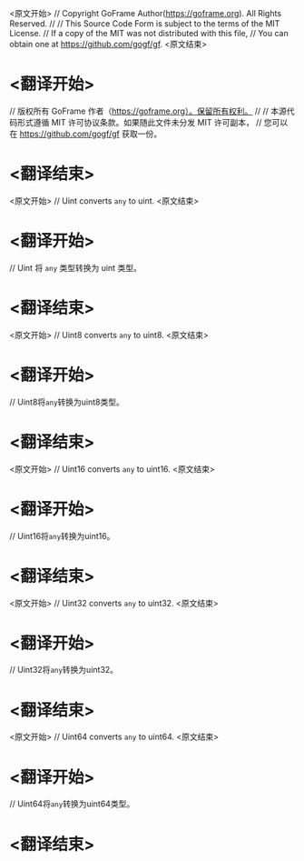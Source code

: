 
<原文开始>
// Copyright GoFrame Author(https://goframe.org). All Rights Reserved.
//
// This Source Code Form is subject to the terms of the MIT License.
// If a copy of the MIT was not distributed with this file,
// You can obtain one at https://github.com/gogf/gf.
<原文结束>

# <翻译开始>
// 版权所有 GoFrame 作者（https://goframe.org）。保留所有权利。
//
// 本源代码形式遵循 MIT 许可协议条款。如果随此文件未分发 MIT 许可副本，
// 您可以在 https://github.com/gogf/gf 获取一份。
# <翻译结束>


<原文开始>
// Uint converts `any` to uint.
<原文结束>

# <翻译开始>
// Uint 将 `any` 类型转换为 uint 类型。
# <翻译结束>


<原文开始>
// Uint8 converts `any` to uint8.
<原文结束>

# <翻译开始>
// Uint8将`any`转换为uint8类型。
# <翻译结束>


<原文开始>
// Uint16 converts `any` to uint16.
<原文结束>

# <翻译开始>
// Uint16将`any`转换为uint16。
# <翻译结束>


<原文开始>
// Uint32 converts `any` to uint32.
<原文结束>

# <翻译开始>
// Uint32将`any`转换为uint32。
# <翻译结束>


<原文开始>
// Uint64 converts `any` to uint64.
<原文结束>

# <翻译开始>
// Uint64将`any`转换为uint64类型。
# <翻译结束>

